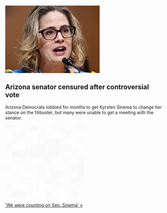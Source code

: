 
![Arizona senator censured after controversial vote](./20220122235852.png)
## Arizona senator censured after controversial vote

Arizona Democrats lobbied for months to get Kyrsten Sinema to change her stance on the filibuster, but many were unable to get a meeting with the senator.

![pic](../square_bg.png)

['We were counting on Sen. Sinema' »](https://www.yahoo.com/gma/sinema-faces-democratic-party-backlash-215500448.html)
